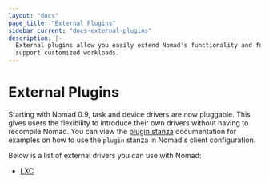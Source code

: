 ```yaml
---
layout: "docs"
page_title: "External Plugins"
sidebar_current: "docs-external-plugins"
description: |-
  External plugins allow you easily extend Nomad's functionality and further
  support customized workloads.
---
```


# External Plugins

Starting with Nomad 0.9, task and device drivers are now pluggable. This gives users the flexibility to introduce their own drivers without having to recompile Nomad. You can view the [plugin stanza][plugin] documentation for examples on how to use the `plugin` stanza in Nomad's client configuration. 

Below is a list of external drivers you can use with Nomad:

- [LXC][lxc]

[lxc]: /docs/external/lxc.html 
[plugin]: /docs/configuration/plugin.html
